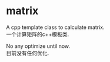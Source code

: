 # matrix
A cpp template class to calculate matrix.  
一个计算矩阵的c++模板类.

No any optimize until now.  
目前没有任何优化.
